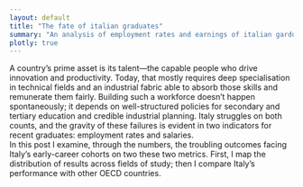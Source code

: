 ```yaml
---
layout: default
title: "The fate of italian graduates"
summary: "An analysis of employment rates and earnings of italian garduates."
plotly: true
---
```



A country’s prime asset is its talent—the capable people who drive innovation and productivity. Today, that mostly requires deep specialisation in technical fields and an industrial fabric able to absorb those skills and remunerate them fairly. Building such a workforce doesn’t happen spontaneously; it depends on well-structured policies for secondary and tertiary education and credible industrial planning. Italy struggles on both counts, and the gravity of these failures is evident in two indicators for recent graduates: employment rates and salaries. <br>
In this post I examine, through the numbers, the troubling outcomes facing Italy’s early-career cohorts on two these two metrics. First, I map the distribution of results across fields of study; then I compare Italy’s performance with other OECD countries.

<div id="my-scatter" style="width:100%;height:460px"></div>

<script>
  document.addEventListener('DOMContentLoaded', function () {
    if (!window.Plotly) return;

    // Example data (replace with yours)
    const x = [1.1, 2.0, 2.5, 3.2, 3.8];
    const y = [3.4, 2.3, 4.8, 3.1, 4.2];
    const labels = ['Alpha','Beta','Gamma','Delta','Epsilon'];

    // Pass labels through `customdata` and reference them in `hovertemplate`
    const trace = {
      type: 'scatter',
      mode: 'markers',
      x, y,
      customdata: labels,
      hovertemplate: '<b>%{customdata}</b><br>x=%{x}<br>y=%{y}<extra></extra>'
      // <extra></extra> hides the secondary hover box
    };

    Plotly.newPlot('my-scatter', [trace], {
      margin: {t: 24, r: 16, b: 48, l: 56},
      xaxis: { title: 'x' },
      yaxis: { title: 'y' }
    });
  });
</script>
